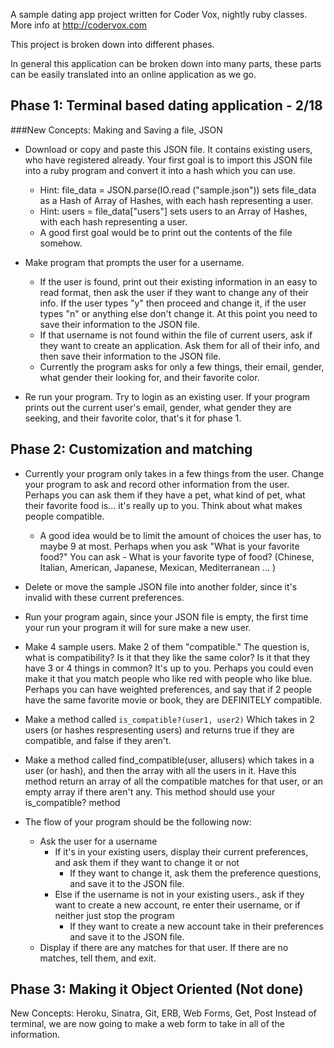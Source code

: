 A sample dating app project written for Coder Vox, nightly ruby classes. More info at http://codervox.com

This project is broken down into different phases.

In general this application can be broken down into many parts, these parts can be easily translated into an online application as we go.

## Phase 1: Terminal based dating application - 2/18
###New Concepts: Making and Saving a file, JSON
  * Download or copy and paste this JSON file. It contains existing users, who have registered already. Your first goal is to import this JSON file into a ruby program and convert it into a hash which you can use.
    * Hint: file_data = JSON.parse(IO.read ("sample.json")) sets file\_data as a Hash of Array of Hashes, with each hash representing a user.
    * Hint: users = file_data["users"] sets users to an Array of Hashes, with each hash representing a user.
    * A good first goal would be to print out the contents of the file somehow.

  * Make program that prompts the user for a username.
      * If the user is found, print out their existing information in an easy to read format, then ask the user if they want to change any of their info. If the user types "y" then proceed and change it, if the user types "n" or anything else don't change it. At this point you need to save their information to the JSON file.
      * If that username is not found within the file of current users, ask if they want to create an application. Ask them for all of their info, and then save their information to the JSON file.
      * Currently the program asks for only a few things, their email, gender, what gender their looking for, and their favorite color.

  * Re run your program. Try to login as an existing user. If your program prints out the current user's email, gender, what gender they are seeking, and their favorite color, that's it for phase 1.


## Phase 2: Customization and matching
  * Currently your program only takes in a few things from the user. Change your program to ask and record other information from the user. Perhaps you can ask them if they have a pet, what kind of pet, what their favorite food is... it's really up to you. Think about what makes people compatible.
    * A good idea would be to limit the amount of choices the user has, to maybe 9 at most. Perhaps when you ask "What is your favorite food?" You can ask - What is your favorite type of food? (Chinese, Italian, American, Japanese, Mexican, Mediterranean ... )

  * Delete or move the sample JSON file into another folder, since it's invalid with these current preferences.

  * Run your program again, since your JSON file is empty, the first time your run your program it will for sure make a new user.

  * Make 4 sample users. Make 2 of them "compatible." The question is, what is compatibility? Is it that they like the same color? Is it that they have 3 or 4 things in common? It's up to you. Perhaps you could even make it that you match people who like red with people who like blue. Perhaps you can have weighted preferences, and say that if 2 people have the same favorite movie or book, they are DEFINITELY compatible.

  * Make a method called <code>is_compatible?(user1, user2)</code> Which takes in 2 users (or hashes respresenting users) and returns true if they are compatible, and false if they aren't.

  * Make a method called find_compatible(user, allusers) which takes in a user (or hash), and then the array with all the users in it. Have this method return an array of all the compatible matches for that user, or an empty array if there aren't any. This method should use your is\_compatible? method

  * The flow of your program should be the following now:
    * Ask the user for a username
      * If it's in your existing users, display their current preferences, and ask them if they want to change it or not
        * If they want to change it, ask them the preference questions, and save it to the JSON file.
      * Else if the username is not in your existing users., ask if they want to create a new account, re enter their username, or if neither just stop the program
        * If they want to create a new account take in their preferences and save it to the JSON file.
    * Display if there are any matches for that user. If there are no matches, tell them, and exit.



## Phase 3: Making it Object Oriented (Not done)
New Concepts: Heroku, Sinatra, Git, ERB, Web Forms, Get, Post
Instead of terminal, we are now going to make a web form to take in all of the information.


